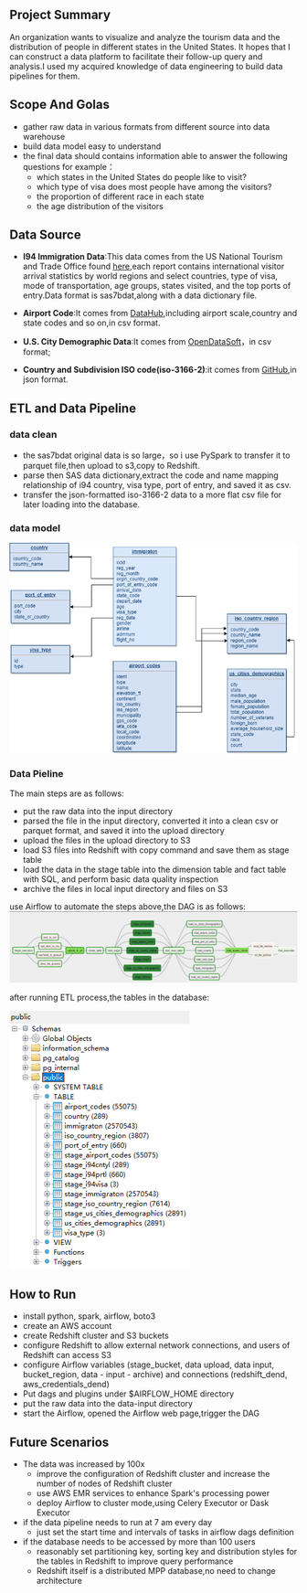 ## Project Summary
An organization wants to visualize and analyze the tourism data and the distribution of people in different states in the United States. It hopes that I can construct a data platform to facilitate their follow-up query and analysis.I used my acquired knowledge of data engineering to build data pipelines for them.

## Scope And Golas
- gather raw data in various formats from different source into data warehouse
- build data model easy to understand
- the final data should contains information able to answer the following questions for example：
    - which states in the United States do people like to visit?
    - which type of visa does most people have among the visitors?
    - the proportion of different race in each state
    - the age distribution of the visitors

## Data Source
- **I94 Immigration Data**:This data comes from the US National Tourism and Trade Office found [here](https://travel.trade.gov/research/reports/i94/historical/2016.html),each report contains international visitor arrival statistics by world regions and select countries, type of visa, mode of transportation, age groups, states visited, and the top ports of entry.Data format is sas7bdat,along with a data dictionary file.

- **Airport Code**:It comes from [DataHub](https://datahub.io/core/airport-codes#data),including airport scale,country and state codes and so on,in csv format.

- **U.S. City Demographic Data**:It comes from [OpenDataSoft](https://public.opendatasoft.com/explore/dataset/us-cities-demographics/export/)，in csv format;

- **Country and Subdivision ISO code(iso-3166-2)**:it comes from [GitHub](https://github.com/olahol/iso-3166-2.json/blob/master/iso-3166-2.json),in json format.

## ETL and Data Pipeline
###  data clean  
- the sas7bdat original data is so large，so i use PySpark to transfer it to parquet file,then upload to s3,copy to Redshift.
- parse then SAS data dictionary,extract the code and name mapping relationship of i94 country, visa type, port of entry, and saved it as csv.
- transfer the json-formatted iso-3166-2 data to a more flat csv file for later loading into the database.
### data model
![](img/Dend-Capstone-ER.png)

### Data Pieline
The main steps are as follows:
- put the raw data into the input directory
- parsed the file in the input directory, converted it into a clean csv or parquet format, and saved it into the upload directory
- upload the files in the upload directory to S3
- load S3 files into Redshift with copy command and save them as stage table
- load the data in the stage table into the dimension table and fact table with SQL, and perform basic data quality inspection
- archive the files in local input directory and files on S3

use Airflow to automate the steps above,the DAG is as follows:
![](img/airflow.png)

after running ETL process,the tables in the database: 

![](img/redshift-table-rowcount.png)

## How to Run
- install python, spark, airflow, boto3
- create an AWS account
- create Redshift cluster and S3 buckets
- configure Redshift to allow external network connections, and users of Redshift can access S3
- configure Airflow variables (stage_bucket, data upload, data input, bucket_region, data - input - archive) and connections (redshift_dend, aws_credentials_dend)
- Put dags and plugins under $AIRFLOW_HOME directory
- put the raw data into the data-input directory
- start the Airflow, opened the Airflow web page,trigger the DAG

## Future Scenarios
- The data was increased by 100x
    - improve the configuration of Redshift cluster and increase the number of nodes of Redshift cluster
    - use AWS EMR services to enhance Spark's processing power
    - deploy Airflow to cluster mode,using Celery Executor or Dask Executor
- if the data pipeline needs to run at 7 am every day
    - just set the start time and intervals of tasks in airflow dags definition
- if the database needs to be accessed by more than 100 users
    - reasonably set partitioning key, sorting key and distribution styles for the tables in Redshift to improve query performance
    - Redshift itself is a distributed MPP database,no need to change architecture